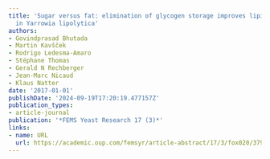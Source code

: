 ```yaml
---
title: 'Sugar versus fat: elimination of glycogen storage improves lipid accumulation
  in Yarrowia lipolytica'
authors:
- Govindprasad Bhutada
- Martin Kavšček
- Rodrigo Ledesma-Amaro
- Stéphane Thomas
- Gerald N Rechberger
- Jean-Marc Nicaud
- Klaus Natter
date: '2017-01-01'
publishDate: '2024-09-19T17:20:19.477157Z'
publication_types:
- article-journal
publication: '*FEMS Yeast Research 17 (3)*'
links:
- name: URL
  url: https://academic.oup.com/femsyr/article-abstract/17/3/fox020/3798535
---
```


